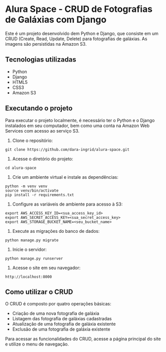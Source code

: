 # Alura Space - CRUD de Fotografias de Galáxias com Django

Este é um projeto desenvolvido dem Python e Django, que consiste em um CRUD (Create, Read, Update, Delete) para fotografias de galáxias. As imagens são persistidas na Amazon S3.

## Tecnologias utilizadas

- Python
- Django
- HTML5
- CSS3
- Amazon S3

## Executando o projeto

Para executar o projeto localmente, é necessário ter o Python e o Django instalados em seu computador, bem como uma conta na Amazon Web Services com acesso ao serviço S3.

1. Clone o repositório:

```
git clone https://github.com/dara-ingrid/alura-space.git
```

1. Acesse o diretório do projeto:

```
cd alura-space
```

1. Crie um ambiente virtual e instale as dependências:

```
python -m venv venv
source venv/bin/activate
pip install -r requirements.txt
```

1. Configure as variáveis de ambiente para acesso à S3:

```
export AWS_ACCESS_KEY_ID=<sua_access_key_id>
export AWS_SECRET_ACCESS_KEY=<sua_secret_access_key>
export AWS_STORAGE_BUCKET_NAME=<seu_bucket_name>
```

1. Execute as migrações do banco de dados:

```
python manage.py migrate
```

1. Inicie o servidor:

```
python manage.py runserver
```

1. Acesse o site em seu navegador:

```
http://localhost:8000
```

## Como utilizar o CRUD

O CRUD é composto por quatro operações básicas:

- Criação de uma nova fotografia de galáxia
- Listagem das fotografia de galáxias cadastradas
- Atualização de uma fotografia de galáxia existente
- Exclusão de uma fotografia de galáxia existente

Para acessar as funcionalidades do CRUD, acesse a página principal do site e utilize o menu de navegação.
